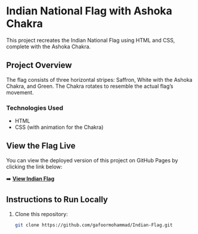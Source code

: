 # Indian National Flag with Ashoka Chakra

This project recreates the Indian National Flag using HTML and CSS, complete with the Ashoka Chakra.

## Project Overview
The flag consists of three horizontal stripes: Saffron, White with the Ashoka Chakra, and Green. The Chakra rotates to resemble the actual flag’s movement.

### Technologies Used
- HTML
- CSS (with animation for the Chakra)

## View the Flag Live
You can view the deployed version of this project on GitHub Pages by clicking the link below:

➡️ **[View Indian Flag](https://gafoormohammad.github.io/Indian-Flag/)**

## Instructions to Run Locally
1. Clone this repository:
   ```bash
   git clone https://github.com/gafoormohammad/Indian-Flag.git
